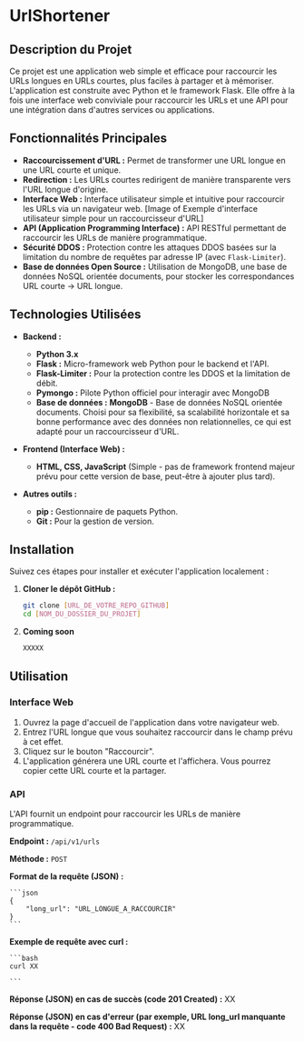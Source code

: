 # UrlShortener

## Description du Projet

Ce projet est une application web simple et efficace pour raccourcir les URLs longues en URLs courtes, plus faciles à partager et à mémoriser.  L'application est construite avec Python et le framework Flask. Elle offre à la fois une interface web conviviale pour raccourcir les URLs et une API pour une intégration dans d'autres services ou applications.  

## Fonctionnalités Principales

*   **Raccourcissement d'URL :** Permet de transformer une URL longue en une URL courte et unique.
*   **Redirection :**  Les URLs courtes redirigent de manière transparente vers l'URL longue d'origine.
*   **Interface Web :** Interface utilisateur simple et intuitive pour raccourcir les URLs via un navigateur web. [Image of Exemple d'interface utilisateur simple pour un raccourcisseur d'URL]
*   **API (Application Programming Interface) :**  API RESTful permettant de raccourcir les URLs de manière programmatique.
*   **Sécurité DDOS :**  Protection contre les attaques DDOS basées sur la limitation du nombre de requêtes par adresse IP (avec `Flask-Limiter`).
*   **Base de données Open Source :** Utilisation de MongoDB, une base de données NoSQL orientée documents, pour stocker les correspondances URL courte -> URL longue.

## Technologies Utilisées

*   **Backend :**
    *   **Python 3.x**
    *   **Flask :**  Micro-framework web Python pour le backend et l'API.
    *   **Flask-Limiter :**  Pour la protection contre les DDOS et la limitation de débit.
    *   **Pymongo :**  Pilote Python officiel pour interagir avec MongoDB 
    *   **Base de données :**  **MongoDB** - Base de données NoSQL orientée documents. Choisi pour sa flexibilité, sa scalabilité horizontale et sa bonne performance avec des données non relationnelles, ce qui est adapté pour un raccourcisseur d'URL.

*   **Frontend (Interface Web) :**
    *   **HTML, CSS, JavaScript** (Simple - pas de framework frontend majeur prévu pour cette version de base, peut-être à ajouter plus tard).
*   **Autres outils :**
    *   **pip :**  Gestionnaire de paquets Python.
    *   **Git :**  Pour la gestion de version.

## Installation

Suivez ces étapes pour installer et exécuter l'application localement :

1.  **Cloner le dépôt GitHub :**
    ```bash
    git clone [URL_DE_VOTRE_REPO_GITHUB]
    cd [NOM_DU_DOSSIER_DU_PROJET]
    ```

2.  **Coming soon**
    ```bash
    XXXXX
    ```

## Utilisation

### Interface Web

1.  Ouvrez la page d'accueil de l'application dans votre navigateur web.
2.  Entrez l'URL longue que vous souhaitez raccourcir dans le champ prévu à cet effet.
3.  Cliquez sur le bouton "Raccourcir".
4.  L'application générera une URL courte et l'affichera. Vous pourrez copier cette URL courte et la partager.

### API

L'API fournit un endpoint pour raccourcir les URLs de manière programmatique.

**Endpoint :**  `/api/v1/urls`

**Méthode :** `POST`

**Format de la requête (JSON) :**

    ```json
    {
        "long_url": "URL_LONGUE_A_RACCOURCIR"
    }
    ```
**Exemple de requête avec curl :**

    ```bash
    curl XX

    ```
**Réponse (JSON) en cas de succès (code 201 Created) :**
XX

**Réponse (JSON) en cas d'erreur (par exemple, URL long_url manquante dans la requête - code 400 Bad Request) :**
XX
